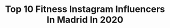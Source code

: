 ---
title: Top 10 Fitness Instagram Influencers In Madrid In 2020
description: >-
  Find top fitness Instagram influencers in Madrid in 2020. Most popular hashtags: #madrid #fitness #love #smile.
platform: Instagram
profiles:
  - username: "deborahserendipity"
    fullname: >-
      DÉBORAH SERENDIPITY
    location: "Spain"
    followers: 38039
    engagement: 314
    commentsToLikes: 0.056935
    id: ck5cj6mu4u35m0i11iatfslim
    verified: true
    hashtags: "#gladiatorinasuit, #willsmith, #estopa, #curves"
  - username: "lour_homedes"
    fullname: >-
      Lourdes Homedes Ibáñez
    location: "Spain"
    followers: 52830
    engagement: 237
    commentsToLikes: 0.058358
    id: ck5hoovdppydn0i11r3krg8ga
    verified: false
    hashtags: "#zaradaily, #communitymanager, #retrato, #zapatos"
  - username: "emeraldmoya"
    fullname: >-
      E S M E R A L D A   M O Y A
    location: "Spain"
    followers: 163747
    engagement: 99
    commentsToLikes: 0.050348
    id: ck0tw80rpeb6p0i19hznpzkuv
    verified: true
    hashtags: "#abril, #yomequedoencasa, #yomecorono, #sesolidario"
  - username: "sergiferre"
    fullname: >-
      Sergi Ferré del Cuerpo
    location: "Spain"
    followers: 35728
    engagement: 516
    commentsToLikes: 0.054324
    id: ck55q9s8dclq80i11j8t38o90
    verified: false
    hashtags: "#holarevistahola, #escollectionofficial, #instagay, #instafit"
  - username: "antoniopm6"
    fullname: >-
      Antonio Pareja Machío
    location: "Spain"
    followers: 6849
    engagement: 1965
    commentsToLikes: 0.023460
    id: ck134j8howp4k0i19hw49ui8t
    verified: false
    hashtags: "#fitnessmodel, #aesthetic, #beach, #black"
  - username: "kryspasiecznik"
    fullname: >-
      Krys Pasiecznik
    location: "Spain"
    followers: 128039
    engagement: 203
    commentsToLikes: 0.039674
    id: ck55neqlc62590i11ognehm5c
    verified: false
    hashtags: "#happychristmas, #hear, #bnwmood, #madrid"
  - username: "jessdmesino"
    fullname: >-
      ⚜️ 𝐉𝐞𝐬𝐬 𝐃 𝐌𝐞𝐬𝐢𝐧𝐨 🔻🇨🇴🇪🇸🧿
    location: "Spain"
    followers: 4305
    engagement: 1789
    commentsToLikes: 0.031229
    id: ck5zls2d9la6v0i14yvvd4z4h
    verified: false
    hashtags: "#menswear, #fit, #jjmalibu, #sanfrancisco"
  - username: "yaxminayas"
    fullname: >-
      YASMINA
    location: "Spain"
    followers: 3520
    engagement: 1657
    commentsToLikes: 0.019560
    id: ck5ztpgma0vr70i14wcftvaq4
    verified: false
    hashtags: "#selflove, #safari, #silenzio, #shark"
  - username: "josealgc"
    fullname: >-
      Jose A. García
    location: "Spain"
    followers: 61771
    engagement: 1467
    commentsToLikes: 0.014283
    id: ck6u5ihzh9txe0j71ruqxeozw
    verified: false
    hashtags: "#pies, #pelirrojo, #noruega, #thebeardedway"
  - username: "simonettifiorella"
    fullname: >-
      Simona Quintana Silva
    location: "Spain"
    followers: 39946
    engagement: 595
    commentsToLikes: 0.013993
    id: ck5c4dkhu14jc0i114t9xfbti
    verified: false
    hashtags: "#confia, #hairstyle, #rope, #yingyang"
---